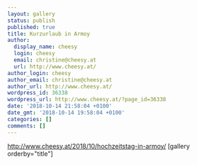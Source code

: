 ```yaml
---
layout: gallery
status: publish
published: true
title: Kurzurlaub in Armoy
author:
  display_name: cheesy
  login: cheesy
  email: christine@cheesy.at
  url: http://www.cheesy.at/
author_login: cheesy
author_email: christine@cheesy.at
author_url: http://www.cheesy.at/
wordpress_id: 36338
wordpress_url: http://www.cheesy.at/?page_id=36338
date: '2018-10-14 21:58:04 +0100'
date_gmt: '2018-10-14 19:58:04 +0100'
categories: []
comments: []
---
```

http://www.cheesy.at/2018/10/hochzeitstag-in-armoy/
[gallery orderby="title"]

